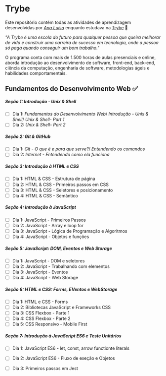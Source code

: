 # Trybe

Este repositório contém todas as atividades de aprendizagem desenvolvidas por _[Ana Luísa](https://www.linkedin.com/in/ana-lu%C3%ADsa-c%C3%A9sar-dol%C3%A1cio-rebou%C3%A7as-012a4b159/)_ enquanto estudava na [Trybe](https://www.betrybe.com/) :rocket:

_"A Trybe é uma escola do futuro para qualquer pessoa que queira melhorar de vida e construir uma carreira de sucesso em tecnologia, onde a pessoa só paga quando conseguir um bom trabalho."_

O programa conta com mais de 1.500 horas de aulas presenciais e online, aborda introdução ao desenvolvimento de software, front-end, back-end, ciência da computação, engenharia de software, metodologias ágeis e habilidades comportamentais.

## Fundamentos do Desenvolvimento Web :white_check_mark:

##### Seção 1: Introdução - Unix & Shell

- [ ] Dia 1: _Fundamentos do Desenvolvimento Web_/ _Introdução - Unix & Shell_/ _Unix & Shell- Part 1_
- [ ] Dia 2: _Unix & Shell- Part 2_

##### Seção 2: Git & GitHub

- [ ] Dia 1: _Git - O que é e para que serve?_/ _Entendendo os comandos_
- [ ] Dia 2: _Internet - Entendendo como ela funciona_

##### Seção 3: Introdução à HTML e CSS

- [ ] Dia 1: HTML & CSS - Estrutura de página
- [ ] Dia 2: HTML & CSS - Primeiros passos em CSS
- [ ] Dia 3: HTML & CSS - Seletores e posicionamento
- [ ] Dia 4: HTML & CSS - Semântico

##### Seção 4: Introdução à JavaScript

- [ ] Dia 1: JavaScript - Primeiros Passos
- [ ] Dia 2: JavaScript - Array e loop for
- [ ] Dia 3: JavaScript - Lógica de Programação e Algoritmos
- [ ] Dia 4: JavaScript - Objetos e funções

##### Seção 5: JavaScript: DOM, Eventos e Web Storage

- [ ] Dia 1: JavaScript - DOM e seletores
- [ ] Dia 2: JavaScript - Trabalhando com elementos
- [ ] Dia 3: JavaScript - Eventos
- [ ] Dia 4: JavaScript - Web Storage

##### Seção 6: HTML e CSS: Forms, EVentos e WebStorage

- [ ] Dia 1: HTML e CSS - Forms
- [ ] Dia 2: Bibliotecas JavaScript e Frameworks CSS
- [ ] Dia 3: CSS Flexbox - Parte 1
- [ ] Dia 4: CSS Flexbox - Parte 2
- [ ] Dia 5: CSS Responsivo - Mobile First

##### Seção 7: Introdução à JavaScript ES6 e Teste Unitários

- [ ] Dia 1: JavaScript ES6 - let, const, arrow functionte literals
- [ ] Dia 2: JavaScript ES6 - Fluxo de exeção e Objetos
- [ ] Dia 3: Primeiros passos em Jest

